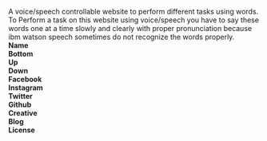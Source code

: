 A voice/speech controllable website to perform different tasks using words.
To Perform a task on this website using voice/speech you have to say these words one at a time slowly and clearly with proper pronunciation because ibm watson speech sometimes do not recognize the words properly. <br>
<strong>Name</strong> <br>
<strong>Bottom</strong> <br>
<strong>Up</strong> <br>
<strong>Down</strong> <br>
<strong>Facebook</strong> <br>
<strong>Instagram</strong> <br>
<strong>Twitter</strong> <br>
<strong>Github</strong> <br>
<strong>Creative</strong> <br>
<strong>Blog</strong> <br>
<strong>License</strong> <br>

